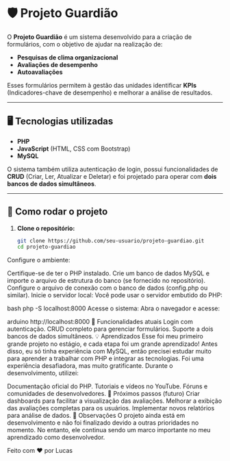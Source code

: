 # 🛡️ Projeto Guardião  

O **Projeto Guardião** é um sistema desenvolvido para a criação de formulários, com o objetivo de ajudar na realização de:  
- **Pesquisas de clima organizacional**  
- **Avaliações de desempenho**  
- **Autoavaliações**  

Esses formulários permitem à gestão das unidades identificar **KPIs** (Indicadores-chave de desempenho) e melhorar a análise de resultados.  

---

## 🖥️ **Tecnologias utilizadas**  
- **PHP**  
- **JavaScript** (HTML, CSS com Bootstrap)  
- **MySQL**  

O sistema também utiliza autenticação de login, possui funcionalidades de **CRUD** (Criar, Ler, Atualizar e Deletar) e foi projetado para operar com **dois bancos de dados simultâneos**.  

---

## 🚀 **Como rodar o projeto**  

1. **Clone o repositório:**  
   ```bash
   git clone https://github.com/seu-usuario/projeto-guardiao.git
   cd projeto-guardiao
Configure o ambiente:

Certifique-se de ter o PHP instalado.
Crie um banco de dados MySQL e importe o arquivo de estrutura do banco (se fornecido no repositório).
Configure o arquivo de conexão com o banco de dados (config.php ou similar).
Inicie o servidor local:
Você pode usar o servidor embutido do PHP:

bash
php -S localhost:8000
Acesse o sistema:
Abra o navegador e acesse:

arduino
http://localhost:8000
🌟 Funcionalidades atuais
Login com autenticação.
CRUD completo para gerenciar formulários.
Suporte a dois bancos de dados simultâneos.
💡 Aprendizados
Esse foi meu primeiro grande projeto no estágio, e cada etapa foi um grande aprendizado! Antes disso, eu só tinha experiência com MySQL, então precisei estudar muito para aprender a trabalhar com PHP e integrar as tecnologias. Foi uma experiência desafiadora, mas muito gratificante.
Durante o desenvolvimento, utilizei:

Documentação oficial do PHP.
Tutoriais e vídeos no YouTube.
Fóruns e comunidades de desenvolvedores.
🔮 Próximos passos (futuro)
Criar dashboards para facilitar a visualização das avaliações.
Melhorar a exibição das avaliações completas para os usuários.
Implementar novos relatórios para análise de dados.
📌 Observações
O projeto ainda está em desenvolvimento e não foi finalizado devido a outras prioridades no momento. No entanto, ele continua sendo um marco importante no meu aprendizado como desenvolvedor.

Feito com ❤️ por Lucas
